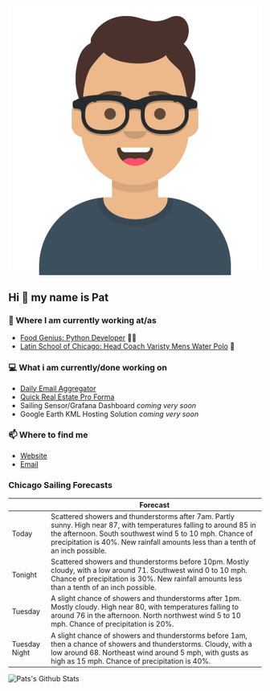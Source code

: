 [![Social banner for p-j-falconer](https://raw.githubusercontent.com/P-J-FALCONER/P-J-FALCONER/master/assets/avataaars.svg)](https://patfalconer.com/)
## Hi :wave: my name is Pat

### 💼 Where I am currently working at/as
- [Food Genius: Python Developer](https://getfoodgenius.com/) 🍔🐍
- [Latin School of Chicago: Head Coach Varisty Mens Water Polo](https://www.latinschool.org/) 🤽


### 💻 What i am currently/done working on
 - [Daily Email Aggregator](https://github.com/P-J-FALCONER/dott_daily_mail)
 - [Quick Real Estate Pro Forma](https://github.com/P-J-FALCONER/henry)
 - Sailing Sensor/Grafana Dashboard *coming very soon*
 - Google Earth KML Hosting Solution *coming very soon*

### 📫 Where to find me
 - [Website](https://patfalconer.com/)
 - [Email](mailto:patrick.j.falconer@gmail.com)


### Chicago Sailing Forecasts
|   | Forecast  |
|---|---|
| Today | Scattered showers and thunderstorms after 7am. Partly sunny. High near 87, with temperatures falling to around 85 in the afternoon. South southwest wind 5 to 10 mph. Chance of precipitation is 40%. New rainfall amounts less than a tenth of an inch possible. |
| Tonight | Scattered showers and thunderstorms before 10pm. Mostly cloudy, with a low around 71. Southwest wind 0 to 10 mph. Chance of precipitation is 30%. New rainfall amounts less than a tenth of an inch possible. |
| Tuesday | A slight chance of showers and thunderstorms after 1pm. Mostly cloudy. High near 80, with temperatures falling to around 76 in the afternoon. North northwest wind 5 to 10 mph. Chance of precipitation is 20%. |
| Tuesday Night | A slight chance of showers and thunderstorms before 1am, then a chance of showers and thunderstorms. Cloudy, with a low around 68. Northeast wind around 5 mph, with gusts as high as 15 mph. Chance of precipitation is 40%. |

![Pats's Github Stats](https://github-readme-stats.vercel.app/api?username=p-j-falconer&show_icons=true&theme=radical)
